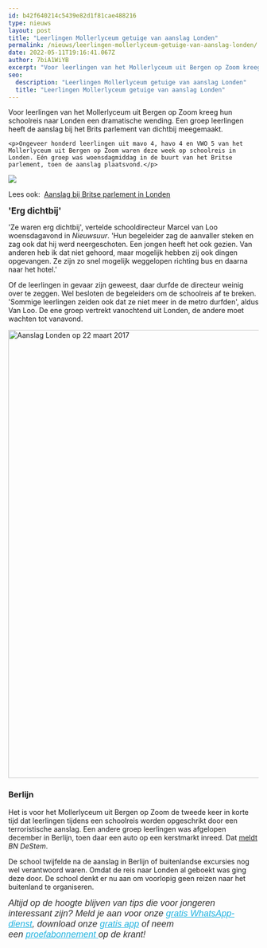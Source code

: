 ```yaml
---
id: b42f640214c5439e82d1f81cae488216
type: nieuws
layout: post
title: "Leerlingen Mollerlyceum getuige van aanslag Londen"
permalink: /nieuws/leerlingen-mollerlyceum-getuige-van-aanslag-londen/
date: 2022-05-11T19:16:41.067Z
author: 7biA1WiYB
excerpt: "Voor leerlingen van het Mollerlyceum uit Bergen op Zoom kreeg hun schoolreis naar Londen een dramatische wending. Een groep leerlingen heeft de aanslag bij het Brits parlement van dichtbij meegemaakt.  "
seo:
  description: "Leerlingen Mollerlyceum getuige van aanslag Londen"
  title: "Leerlingen Mollerlyceum getuige van aanslag Londen"
---
```

Voor leerlingen van het Mollerlyceum uit Bergen op Zoom kreeg hun schoolreis naar Londen een dramatische wending. Een groep leerlingen heeft de aanslag bij het Brits parlement van dichtbij meegemaakt.  

    <p>Ongeveer honderd leerlingen uit mavo 4, havo 4 en VWO 5 van het Mollerlyceum uit Bergen op Zoom waren deze week op schoolreis in Londen. Eén groep was woensdagmiddag in de buurt van het Britse parlement, toen de aanslag plaatsvond.</p>
<div class="kader">
<p><img class="kaderafbeelding" src="https://7dagen.netlify.app/sites/default/files/ff.png"></p>
<p>Lees ook:  <a href="https://7dagen.netlify.app/nieuws/aanslag-bij-britse-parlement-doden-en-gewonden">Aanslag bij Britse parlement in Londen</a></p>
</div>
<p><span style="font-size: 1.231em; font-weight: bold;">'Erg dichtbij'</span></p>
<p>'Ze waren erg dichtbij', vertelde schooldirecteur Marcel van Loo woensdagavond in <em>Nieuwsuur</em>. 'Hun begeleider zag de aanvaller steken en zag ook dat hij werd neergeschoten. Een jongen heeft het ook gezien. Van anderen heb ik dat niet gehoord, maar mogelijk hebben zij ook dingen opgevangen. Ze zijn zo snel mogelijk weggelopen richting bus en daarna naar het hotel.'</p>
<p>Of de leerlingen in gevaar zijn geweest, daar durfde de directeur weinig over te zeggen. Wel besloten de begeleiders om de schoolreis af te breken. 'Sommige leerlingen zeiden ook dat ze niet meer in de metro durfden', aldus Van Loo. De ene groep vertrekt vanochtend uit Londen, de andere moet wachten tot vanavond.</p>
<p><div class="media media-element-container media-default"><div id="file-416404" class="file file-image file-image-jpeg">

        
  
  <div class="content">
    <img alt="Aanslag Londen op 22 maart 2017" title="Beeld: EPA" height="900" width="1480" class="media-element file-default" data-delta="1" src="https://7dagen.netlify.app/sites/default/files/EPA-50322741_0.jpg">  </div>

  
</div>
</div>
<h3>Berlijn</h3>
<p>Het is voor het Mollerlyceum uit Bergen op Zoom de tweede keer in korte tijd dat leerlingen tijdens een schoolreis worden opgeschrikt door een terroristische aanslag. Een andere groep leerlingen was afgelopen december in Berlijn, toen daar een auto op een kerstmarkt inreed. Dat <a href="http://www.bndestem.nl/bergen-op-zoom/leerlingen-mollerlyceum-op-nog-geen-50-meter-van-aanslag-erg-geschrokken~a71d2ee7/" target="_blank">meldt</a> <em>BN DeStem</em>.</p>
<p>De school twijfelde na de aanslag in Berlijn of buitenlandse excursies nog wel verantwoord waren. Omdat de reis naar Londen al geboekt was ging deze door. De school denkt er nu aan om voorlopig geen reizen naar het buitenland te organiseren. </p>
<p><em style="box-sizing: inherit; color: rgb(51, 51, 51); font-family: &quot;PT Sans&quot;, sans-serif; font-size: 18px;">Altijd op de hoogte blijven van tips die voor jongeren interessant zijn? Meld je aan voor onze <a href="https://7dagen.netlify.app/whatsapp" style="box-sizing: inherit; color: rgb(34, 179, 224); transition: color 0.3s ease;">gratis WhatsApp-dienst</a>, download onze <a href="https://7dagen.netlify.app/app" style="box-sizing: inherit; color: rgb(34, 179, 224); transition: color 0.3s ease;">gratis app</a> of neem een <a href="https://abonneren.sevendays.nl/abonneren/abonnementen/ae/artikel" style="box-sizing: inherit; color: rgb(34, 179, 224); transition: color 0.3s ease;">proefabonnement </a>op de krant!</em></p>
  
